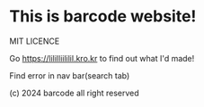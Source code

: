 <h1>This is barcode website!</h1>

MIT LICENCE

Go https://lililliililil.kro.kr to find out what I'd made!

<p text-align=center>Find error in nav bar(search tab)</p>

(c) 2024 barcode all right reserved

